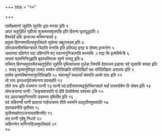 +++
title = "१५"

+++
 

तामीक्षमाणो जुहोति जूरसि धृता मनसा इति १  
अपरं चतुर्गृहीतं गृहीत्वा
शुक्रमस्यमृतमसि इति हिरण्यं घृतादुद्धरति २  
वैश्वदेवँ हविः
इत्याज्य-मभिमन्त्रयते ३  
प्रमुच्य हिरण्यमादित्यमुपतिष्ठते सूर्यस्य
चक्षुरारुहम् इति ४  
सोमक्रयणीमभिमन्त्रयते चिदसि मनासि इति प्रतिपद्य
इन्द्रा य सोमम् इत्यन्तेन ५  
अथास्या दक्षिणेन पदा दक्षिणानि षट्
पदान्यनुनिक्रामति वस्व्यसि ॥ रुद्रा सि इत्येतैर्मन्त्रैः ६  
सप्तमं
पदमभिनिगृह्णाति बृहस्पतिस्त्वा सुम्ने रण्वतु इति ७  
तस्मिन्
हिरण्यमुपास्यैतच्चतुर्गृहीतं जुहोति पृथिव्यास्त्वा
मूर्धन्ना जिघर्मि देवयजन इडायाः पदे घृतवति स्वाहा इति ८
यावद् घृतमनुविसृतं तावत् स्फ्येन परिलिखति परिलिखितँ रक्षः
परिलिखिता अरातयः इति ९  
एवमेव कृष्णविषाणयानुपरिलिखति १०
यावत्त्मूतँ स्थाल्याँ संवपति अस्मे रायः इति ११  
त्वे रायः
इत्यध्वर्युर्यजमानाय प्रयच्छति १२  
तोते रायः इति यजमानः पत्न्यै १३
पत्न्यै पदं प्रदीयमानमद्वर्युरभिमन्त्रयते माहँ रायस्पोषेण
वि योषम् इति १४  
सोमक्रयण्या पत्नी ँसङ्ख्यापयति सं देवि देव्योर्वश्या
पश्यस्व इति १५  
पद उदपात्रमुपनिनयति उन्नम्भय पृथिवीम् इति १६  
पदे सहिरण्यौ
पाणी प्रक्षाल्य गार्हपत्यस्य शीते भस्मनि पदतृतीयमुपवपति १७  
एवमाहवनीये
तृतीयम् १८  
तृतीयमक्षोपाञ्जनायावशिनष्टि १९  
तत् पत्नी गृहेषु निधत्ते
२०  
सहिरण्येन पाणिनादित्यमुपतिष्ठते २१  
१५
